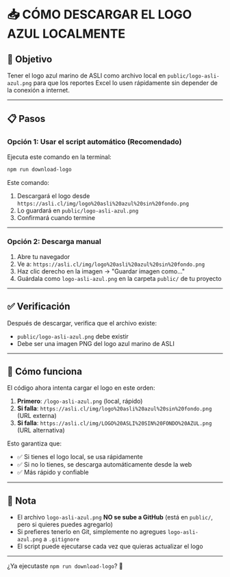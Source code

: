 # 📥 CÓMO DESCARGAR EL LOGO AZUL LOCALMENTE

## 🎯 Objetivo

Tener el logo azul marino de ASLI como archivo local en `public/logo-asli-azul.png` para que los reportes Excel lo usen rápidamente sin depender de la conexión a internet.

---

## 📋 Pasos

### Opción 1: Usar el script automático (Recomendado)

Ejecuta este comando en la terminal:

```bash
npm run download-logo
```

Este comando:
1. Descargará el logo desde `https://asli.cl/img/logo%20asli%20azul%20sin%20fondo.png`
2. Lo guardará en `public/logo-asli-azul.png`
3. Confirmará cuando termine

---

### Opción 2: Descarga manual

1. Abre tu navegador
2. Ve a: `https://asli.cl/img/logo%20asli%20azul%20sin%20fondo.png`
3. Haz clic derecho en la imagen → "Guardar imagen como..."
4. Guárdala como `logo-asli-azul.png` en la carpeta `public/` de tu proyecto

---

## ✅ Verificación

Después de descargar, verifica que el archivo existe:

- `public/logo-asli-azul.png` debe existir
- Debe ser una imagen PNG del logo azul marino de ASLI

---

## 🔄 Cómo funciona

El código ahora intenta cargar el logo en este orden:

1. **Primero**: `/logo-asli-azul.png` (local, rápido)
2. **Si falla**: `https://asli.cl/img/logo%20asli%20azul%20sin%20fondo.png` (URL externa)
3. **Si falla**: `https://asli.cl/img/LOGO%20ASLI%20SIN%20FONDO%20AZUL.png` (URL alternativa)

Esto garantiza que:
- ✅ Si tienes el logo local, se usa rápidamente
- ✅ Si no lo tienes, se descarga automáticamente desde la web
- ✅ Más rápido y confiable

---

## 📝 Nota

- El archivo `logo-asli-azul.png` **NO se sube a GitHub** (está en `public/`, pero si quieres puedes agregarlo)
- Si prefieres tenerlo en Git, simplemente no agregues `logo-asli-azul.png` a `.gitignore`
- El script puede ejecutarse cada vez que quieras actualizar el logo

---

¿Ya ejecutaste `npm run download-logo`? 🚀

